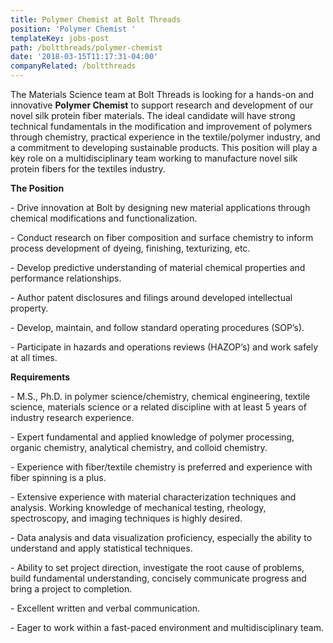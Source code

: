 ```yaml
---
title: Polymer Chemist at Bolt Threads
position: 'Polymer Chemist '
templateKey: jobs-post
path: /boltthreads/polymer-chemist
date: '2018-03-15T11:17:31-04:00'
companyRelated: /boltthreads
---
```

The Materials Science team at Bolt Threads is looking for a hands-on and innovative **Polymer Chemist** to support research and development of our novel silk protein fiber materials.  The ideal candidate will have strong technical fundamentals in the modification and improvement of polymers through chemistry, practical experience in the textile/polymer industry, and a commitment to developing sustainable products. This position will play a key role on a multidisciplinary team working to manufacture novel silk protein fibers for the textiles industry.



**The Position**

\- Drive innovation at Bolt by designing new material applications through chemical modifications and functionalization.

\- Conduct research on fiber composition and surface chemistry to inform process development of dyeing, finishing, texturizing, etc.

\- Develop predictive understanding of material chemical properties and performance relationships.

\- Author patent disclosures and filings around developed intellectual property.

\- Develop, maintain, and follow standard operating procedures (SOP’s).

\- Participate in hazards and operations reviews (HAZOP’s) and work safely at all times.



**Requirements**

\- M.S., Ph.D. in polymer science/chemistry, chemical engineering, textile science, materials science or a related discipline with at least 5 years of industry research experience. 

\- Expert fundamental and applied knowledge of polymer processing, organic chemistry, analytical chemistry, and colloid chemistry.

\- Experience with fiber/textile chemistry is preferred and experience with fiber spinning is a plus.

\- Extensive experience with material characterization techniques and analysis.  Working knowledge of mechanical testing, rheology, spectroscopy, and imaging techniques is highly desired.

\- Data analysis and data visualization proficiency, especially the ability to understand and apply statistical techniques.

\- Ability to set project direction, investigate the root cause of problems, build fundamental understanding, concisely communicate progress and bring a project to completion.

\- Excellent written and verbal communication.

\- Eager to work within a fast-paced environment and multidisciplinary team.

